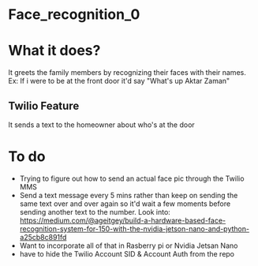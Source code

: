 # Face_recognition_0

# What it does?

It greets the family members by recognizing their faces with their names. Ex: If i were to be at the front door it'd say "What's up Aktar Zaman"

## Twilio Feature

It sends a text to the homeowner about who's at the door

# To do
* Trying to figure out how to send an actual face pic through the Twilio MMS
* Send a text message every 5 mins rather than keep on sending the same text over and over again so it'd wait a few moments before sending another text to the number. Look into: https://medium.com/@ageitgey/build-a-hardware-based-face-recognition-system-for-150-with-the-nvidia-jetson-nano-and-python-a25cb8c891fd
* Want to incorporate all of that in Rasberry pi or Nvidia Jetsan Nano
* have to hide the Twilio Account SID & Account Auth from the repo 

